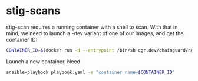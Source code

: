 # stig-scans

stig-scan requires a running container with a shell to scan. With that in mind,
we need to launch a -dev variant of one of our images, and get the container
ID:

```bash
CONTAINER_ID=$(docker run -d --entrypoint /bin/sh cgr.dev/chainguard/nginx:latest-dev -c "tail -f /dev/null")
```

Launch a new container. Need 
```bash
ansible-playbook playbook.yaml -e "container_name=$CONTAINER_ID"
```